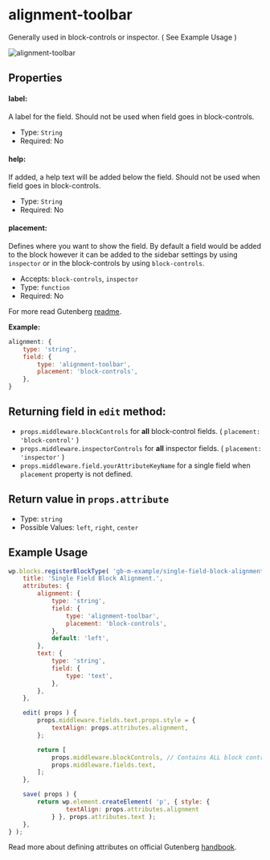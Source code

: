 # alignment-toolbar

Generally used in block-controls or inspector.  ( See Example Usage )

![alignment-toolbar](https://user-images.githubusercontent.com/6297436/39360805-451366a2-4a3d-11e8-8a2e-2b9900228284.gif)



## Properties

#### label:

A label for the field. Should not be used when field goes in block-controls.

- Type: `String`
- Required: No

#### help:

If added, a help text will be added below the field. Should not be used when field goes in block-controls.

- Type: `String`
- Required: No

#### placement:

Defines where you want to show the field. By default a field would be added to the block however it can be added to the sidebar settings by using `inspector` or in the block-controls by using `block-controls`.

- Accepts: `block-controls`, `inspector`
- Type: `function`
- Required: No



For more read Gutenberg [readme](https://github.com/WordPress/gutenberg/tree/master/blocks/alignment-toolbar).

**Example:**

```js
alignment: {
	type: 'string',
	field: {
		type: 'alignment-toolbar',
		placement: 'block-controls',            
	},
}
```



## Returning field in `edit` method:

- `props.middleware.blockControls` for **all** block-control fields. ( `placement: 'block-control'` ) 
- `props.middleware.inspectorControls` for **all** inspector fields. ( `placement: 'inspector'` )
- `props.middleware.field.yourAttributeKeyName` for a single field when `placement` property is not defined.




## Return value in `props.attribute`

- Type: `string`
- Possible Values: `left`, `right`, `center`




## Example Usage

```js
wp.blocks.registerBlockType( 'gb-m-example/single-field-block-alignment', {
	title: 'Single Field Block Alignment.',
	attributes: {
		alignment: {
			type: 'string',
			field: {
				type: 'alignment-toolbar',
				placement: 'block-controls',
			},
			default: 'left',
		},
		text: {
			type: 'string',
			field: {
				type: 'text',
			},
		},
	},

	edit( props ) {
		props.middleware.fields.text.props.style = {
			textAlign: props.attributes.alignment,
		};

		return [
			props.middleware.blockControls, // Contains ALL block controls.
			props.middleware.fields.text,
		];
	},

	save( props ) {
		return wp.element.createElement( 'p', { style: { 
				textAlign: props.attributes.alignment 
			} }, props.attributes.text );
	},
} );
```

Read more about defining attributes on official Gutenberg [handbook](https://wordpress.org/gutenberg/handbook/block-api/attributes/).
